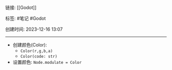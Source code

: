 链接: [[Godot]]

标签: #笔记 #Godot 

创建时间: 2023-12-16 13:07

---

- 创建颜色(Color): 
	- `Color(r,g,b,a)`
	- `Color(code: str)` 
- 设置颜色: `Node.modulate = Color`